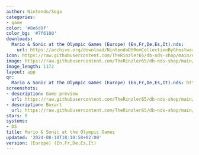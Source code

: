 ```yaml
---
author: Nintendo/Sega
categories:
- game
color: '#8e6d8f'
color_bg: '#7f6180'
downloads:
  Mario & Sonic at the Olympic Games (Europe) (En,Fr,De,Es,It).nds:
    url: https://archive.org/download/NintendoDSRomCollectionByGhostware/Mario%20%26%20Sonic%20at%20the%20Olympic%20Games%20%28Europe%29%20%28En%2CFr%2CDe%2CEs%2CIt%29.nds
icon: https://raw.githubusercontent.com/TheRinzler65/db-nds-shop/main/docs/assets/images/icons/mario%26sonicolympicgames.png
image: https://raw.githubusercontent.com/TheRinzler65/db-nds-shop/main/docs/assets/images/icons/mario%26sonicolympicgames.png
image_length: 1172
layout: app
qr:
  Mario & Sonic at the Olympic Games (Europe) (En,Fr,De,Es,It).nds: https://db-db-nds-shop.netlify.app/assets/images/qr/mario--sonic-at-the-olympic-games-europe-enfrdeesit-nds.png
screenshots:
- description: Game preview
  url: https://raw.githubusercontent.com/TheRinzler65/db-nds-shop/main/docs/assets/images/screenshots/mario%26sonicolympicsgame/mario%26sonicolympicsgame.png
- description: Boxart
  url: https://raw.githubusercontent.com/TheRinzler65/db-nds-shop/main/docs/assets/images/boxart/Mario%20%26%20Sonic%20at%20the%20Olympic%20Games%20(Europe)%20(En%2CFr%2CDe%2CEs%2CIt).nds.png
stars: 0
systems:
- DS
title: Mario & Sonic at the Olympic Games
updated: '2024-08-10T18:10:58+02:00'
version: (Europe) (En,Fr,De,Es,It)
---
```

